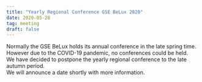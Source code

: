 ```yaml
---
title: "Yearly Regional Conference GSE BeLux 2020"
date: 2020-05-28
tag: meeting
draft: false
---
```


Normally the GSE BeLux holds its annual conference in the late spring time.  
However due to the COVID-19 pandemic, no conferences could be held.  
We have decided to postpone the yearly regional conference to the late autumn period.  
We will announce a date shortly with more information.  
